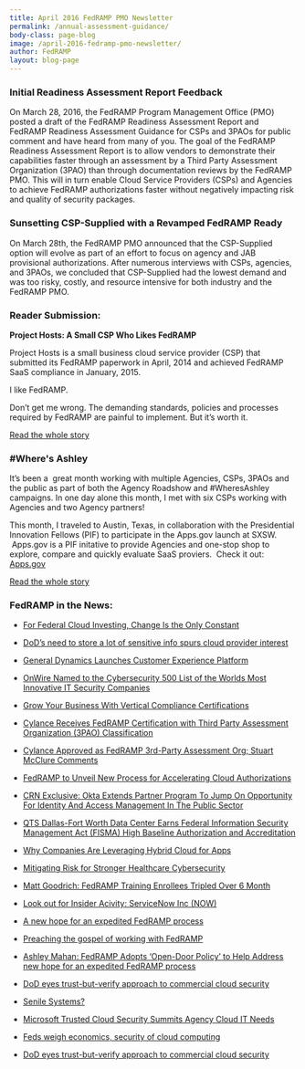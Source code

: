 ```yaml
---
title: April 2016 FedRAMP PMO Newsletter
permalink: /annual-assessment-guidance/
body-class: page-blog
image: /april-2016-fedramp-pmo-newsletter/
author: FedRAMP
layout: blog-page
---
```

### Initial Readiness Assessment Report Feedback

On March 28, 2016, the FedRAMP Program Management Office (PMO) posted a draft of the FedRAMP Readiness Assessment Report and FedRAMP Readiness Assessment Guidance for CSPs and 3PAOs for public comment and have heard from many of you. The goal of the FedRAMP Readiness Assessment Report is to allow vendors to demonstrate their capabilities faster through an assessment by a Third Party Assessment Organization (3PAO) than through documentation reviews by the FedRAMP PMO. This will in turn enable Cloud Service Providers (CSPs) and Agencies to achieve FedRAMP authorizations faster without negatively impacting risk and quality of security packages.

### Sunsetting CSP-Supplied with a Revamped FedRAMP Ready

On March 28th, the FedRAMP PMO announced that the CSP-Supplied option will evolve as part of an effort to focus on agency and JAB provisional authorizations. After numerous interviews with CSPs, agencies, and 3PAOs, we concluded that CSP-Supplied had the lowest demand and was too risky, costly, and resource intensive for both industry and the FedRAMP PMO.

### Reader Submission: 

**Project Hosts: A Small CSP Who Likes FedRAMP**

Project Hosts is a small business cloud service provider (CSP) that submitted its FedRAMP paperwork in April, 2014 and achieved FedRAMP SaaS compliance in January, 2015.

I like FedRAMP.

Don’t get me wrong. The demanding standards, policies and processes required by FedRAMP are painful to implement. But it’s worth it.

[Read the whole story](https://www.fedramp.gov/project-hosts-a-small-csp-who-likes-fedramp/)

### #Where's Ashley

It’s been a  great month working with multiple Agencies, CSPs, 3PAOs and the public as part of both the Agency Roadshow and #WheresAshley campaigns. In one day alone this month, I met with six CSPs working with Agencies and two Agency partners!

This month, I traveled to Austin, Texas, in collaboration with the Presidential Innovation Fellows (PIF) to participate in the Apps.gov launch at SXSW.  Apps.gov is a PIF initative to provide Agencies and one-stop shop to explore, compare and quickly evaluate SaaS proviers.  Check it out: [Apps.gov](https://apps.gov)

[Read the whole story](https://www.fedramp.gov/wheres-ashley/)

### FedRAMP in the News:

* [For Federal Cloud Investing, Change Is the Only Constant](http://www.ecommercetimes.com/story/83191.html)

* [DoD’s need to store a lot of sensitive info spurs cloud provider interest](http://federalnewsradio.com/defense/2016/03/dods-need-store-lot-sensitive-info-spurs-cloud-provider-interest/)

* [General Dynamics Launches Customer Experience Platform](http://www.destinationcrm.com/Articles/CRM-News/CRM-Across-the-Wire/General-Dynamics-Launches-Customer-Experience-Platform-109604.aspx)

* [OnWire Named to the Cybersecurity 500 List of the Worlds Most Innovative IT Security Companies](http://www.consumerelectronicsnet.com/article/OnWire-Named-to-the-Cybersecurity-500-List-of-the-Worlds-Most-Innovative-IT-Security-Companies-4325960)

* [Grow Your Business With Vertical Compliance Certifications](http://talkincloud.com/blog/grow-your-business-vertical-compliance-certifications)

* [Cylance Receives FedRAMP Certification with Third Party Assessment Organization (3PAO) Classification](http://www.prnewswire.com/news-releases/cylance-receives-fedramp-certification-with-third-party-assessment-organization-3pao-classification-300232335.html)

* [Cylance Approved as FedRAMP 3rd-Party Assessment Org; Stuart McClure Comments](http://blog.executivebiz.com/2016/03/cylance-approved-as-fedramp-3rd-party-assessment-org-stuart-mcclure-comments/)

* [FedRAMP to Unveil New Process for Accelerating Cloud Authorizations](http://www.fedtechmagazine.com/article/2016/03/fedramp-unveil-new-process-accelerating-cloud-authorizations)

* [CRN Exclusive: Okta Extends Partner Program To Jump On Opportunity For Identity And Access Management In The Public Sector](http://www.crn.com/news/security/300079973/crn-exclusive-okta-extends-partner-program-to-jump-on-opportunity-for-identity-and-access-management-in-the-public-sector.htm)

* [QTS Dallas-Fort Worth Data Center Earns Federal Information Security Management Act (FISMA) High Baseline Authorization and Accreditation](http://www.prnewswire.com/news-releases/qts-dallas-fort-worth-data-center-earns-federal-information-security-management-act-fisma-high-baseline-authorization-and-accreditation-300233014.html)

* [Why Companies Are Leveraging Hybrid Cloud for Apps](https://appdevelopermagazine.com/3718/2016/3/9/Why-Companies-Are-Leveraging-Hybrid-Cloud-for-Apps/)

* [Mitigating Risk for Stronger Healthcare Cybersecurity](http://healthitsecurity.com/news/mitigating-risk-for-stronger-healthcare-cybersecurity)

* [Matt Goodrich: FedRAMP Training Enrollees Tripled Over 6 Month](http://www.executivegov.com/2016/03/matt-goodrich-fedramp-training-enrollees-tripled-over-6-months/)

* [Look out for Insider Acivity: ServiceNow Inc (NOW)](http://cwruobserver.com/2016/03/11/look-out-for-insider-acivity-servicenow-inc-now/)

* [A new hope for an expedited FedRAMP process](http://govcon.mofo.com/schedule-contracting/new-hope-for-expedited-fedramp-process/)

* [Preaching the gospel of working with FedRAMP](http://www.federaltimes.com/story/government/interview/one-one/2016/04/13/mahan-program-view/82353336/)

* [Ashley Mahan: FedRAMP Adopts ‘Open-Door Policy’ to Help Address new hope for an expedited FedRAMP process](http://www.executivegov.com/2016/04/ashley-mahan-fedramp-adopts-open-door-policy-to-help-address-agency-cloud-it-needs/)

* [DoD eyes trust-but-verify approach to commercial cloud security](http://www.executivegov.com/2016/04/ashley-mahan-fedramp-adopts-open-door-policy-to-help-address-agency-cloud-it-needs/)

* [Senile Systems?](http://www.executivegov.com/2016/04/ashley-mahan-fedramp-adopts-open-door-policy-to-help-address-agency-cloud-it-needs/)

* [Microsoft Trusted Cloud Security Summits Agency Cloud IT Needs](http://www.executivegov.com/2016/04/ashley-mahan-fedramp-adopts-open-door-policy-to-help-address-agency-cloud-it-needs/)

* [Feds weigh economics, security of cloud computing](http://fedscoop.com/economics-of-private-clouds-dont-add-up-say-feds)

* [DoD eyes trust-but-verify approach to commercial cloud security](http://federalnewsradio.com/dod-reporters-notebook-jared-serbu/2016/04/dod-eyes-trust-verify-approach-commercial-cloud-security/)
